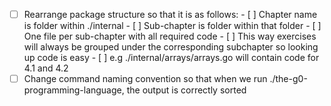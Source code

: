 - [ ] Rearrange package structure so that it is as follows:
        - [ ] Chapter name is folder within ./internal
        - [ ] Sub-chapter is folder within that folder
        - [ ] One file per sub-chapter with all required code
        - [ ] This way exercises will always be grouped under the corresponding subchapter so looking up code is easy
        - [ ] e.g ./internal/arrays/arrays.go will contain code for 4.1 and 4.2
- [ ] Change command naming convention so that when we run ./the-g0-programming-language, the output is correctly sorted